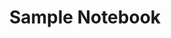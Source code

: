 ---
price: "99"
title: Sample Notebook
license: This license states that you are allowed to use this notebook for your personal and professional needs, but you cannot reproduce or distribute its design in any form. Please read the full license agreement for details.
highlights:
  - "Premium paper quality"
  - "Durable hardcover design"
  - "Compact and travel-friendly"
specifications:
  - name: "Size"
    value: "A5 (14.8 × 21 cm)"
  - name: "Pages"
    value: "192"
  - name: "Paper Type"
    value: "100 gsm, dotted"
  - name: "Cover Material"
    value: "Vegan leather"
faq:
  - question: "What is the return policy?"
    answer: "You can return your notebook within 30 days of purchase."
  - question: "Is the notebook refillable?"
    answer: "No, this notebook is not refillable, but it is designed to last long."
  - question: "What pen types work best?"
    answer: "Most pens work great, but gel pens and fountain pens are ideal for smooth writing."
checkout: "#_"
description: A meticulously designed notebook for creatives, professionals, and minimalism enthusiasts. Featuring a bold, geometric cover with a secure elastic band, this notebook is perfect for capturing ideas, sketches, and notes in style.
image:
  url: "/store/1/thumbnail.jpeg"
  alt: "#_"
images:
  - url: "/store/1/1.jpeg"
    alt: "#_"
  - url: "/store/1/2.jpeg"
    alt: "#_"
  - url: "/store/1/3.jpeg"
    alt: "#_"
---